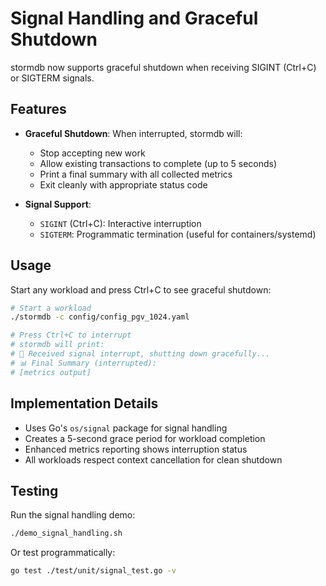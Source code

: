 # Signal Handling and Graceful Shutdown

stormdb now supports graceful shutdown when receiving SIGINT (Ctrl+C) or SIGTERM signals.

## Features

- **Graceful Shutdown**: When interrupted, stormdb will:
  - Stop accepting new work
  - Allow existing transactions to complete (up to 5 seconds)
  - Print a final summary with all collected metrics
  - Exit cleanly with appropriate status code

- **Signal Support**: 
  - `SIGINT` (Ctrl+C): Interactive interruption
  - `SIGTERM`: Programmatic termination (useful for containers/systemd)

## Usage

Start any workload and press Ctrl+C to see graceful shutdown:

```bash
# Start a workload
./stormdb -c config/config_pgv_1024.yaml

# Press Ctrl+C to interrupt
# stormdb will print:
# 🛑 Received signal interrupt, shutting down gracefully...
# 📊 Final Summary (interrupted):
# [metrics output]
```

## Implementation Details

- Uses Go's `os/signal` package for signal handling
- Creates a 5-second grace period for workload completion
- Enhanced metrics reporting shows interruption status
- All workloads respect context cancellation for clean shutdown

## Testing

Run the signal handling demo:

```bash
./demo_signal_handling.sh
```

Or test programmatically:

```bash
go test ./test/unit/signal_test.go -v
```
